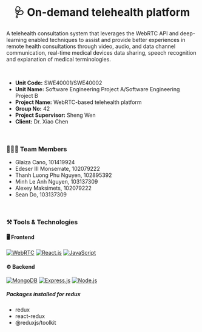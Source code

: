 <h1 align="center">🩺 On-demand telehealth platform </h1>

<p>A telehealth consultation system that leverages the WebRTC API and deep-learning enabled techniques to assist and provide better experiences in remote health consultations through video, audio, and data channel communication, real-time medical devices data sharing, speech recognition and explanation of medical terminologies.</p>
<br/>

- <b>Unit Code:</b> SWE40001/SWE40002
- <b>Unit Name:</b> Software Engineering Project A/Software Engineering Project B
- <b>Project Name:</b> WebRTC-based telehealth platform
- <b>Group No:</b> 42
- <b>Project Supervisor:</b> Sheng Wen
- <b>Client:</b> Dr. Xiao Chen
<br/>

<h3 align="left">👩🏻‍💻 Team Members</h3>

- Glaiza Cano, 101419924
- Edeser III Monserrate, 102079222
- Thanh Luong Phu Nguyen, 102895392
- Minh Le Anh Nguyen, 103137309
- Alexey Maksimets, 102079222
- Sean Do, 103137309
<br/>

<h3 align="left">⚒️ Tools & Technologies</h3>
<h4 align="left">🖥️ Frontend</h4>

[![WebRTC](https://img.shields.io/badge/-WebRTC-BF0000?logo=webrtc&logoColor=white&style=for-the-badge)](#)
[![React.js](https://img.shields.io/badge/-React.js-61DAFB?logo=react&logoColor=black&style=for-the-badge)](#)
[![JavaScript](https://img.shields.io/badge/-JavaScript-F7DF1E?logo=javascript&logoColor=black&style=for-the-badge)](#)


<h4 align="left">⚙️ Backend</h4>

[![MongoDB](https://img.shields.io/badge/-MongoDB-47A248?logo=mongodb&logoColor=white&style=for-the-badge)](#)
[![Express.js](https://img.shields.io/badge/-Express.js-000000?logo=express&logoColor=white&style=for-the-badge)](#)
[![Node.js](https://img.shields.io/badge/-Node.js-339933?logo=node.js&logoColor=white&style=for-the-badge)](#)


<h5>Packages installed for redux</h5>

- redux
- react-redux
- @reduxjs/toolkit
